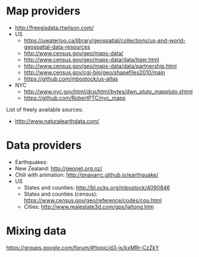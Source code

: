 # Map providers

* http://freegisdata.rtwilson.com/
* US
  * https://uwaterloo.ca/library/geospatial/collections/us-and-world-geospatial-data-resources	
  * http://www.census.gov/geo/maps-data/
  * http://www.census.gov/geo/maps-data/data/tiger.html
  * http://www.census.gov/geo/maps-data/data/partnership.html
  * http://www.census.gov/cgi-bin/geo/shapefiles2010/main
  * https://github.com/mbostock/us-atlas
* NYC
  * http://www.nyc.gov/html/dcp/html/bytes/dwn_pluto_mappluto.shtml
  * https://github.com/RobertPTC/nyc_maps

List of freely available sources:

* http://www.naturalearthdata.com/

# Data providers

* Earthquakes:
 * New Zealand: http://geonet.org.nz/
 * Chili with animation: http://pnavarrc.github.io/earthquake/
* US
  * States and counties: http://bl.ocks.org/mbostock/4090846
  * States and counties (census): https://www.census.gov/geo/reference/codes/cou.html
  * Cities: http://www.realestate3d.com/gps/latlong.htm

# Mixing data

https://groups.google.com/forum/#!topic/d3-js/kxMRr-CzZkY